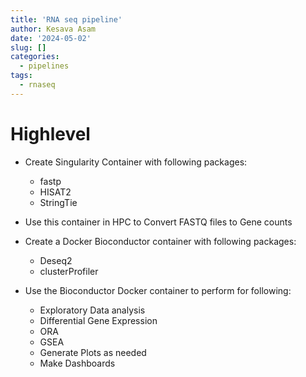 ```yaml
---
title: 'RNA seq pipeline'
author: Kesava Asam
date: '2024-05-02'
slug: []
categories:
  - pipelines
tags:
  - rnaseq
---
```


# Highlevel

- Create Singularity Container with following packages:

  - fastp
  - HISAT2
  - StringTie
  
- Use this container in HPC to Convert FASTQ files to Gene counts

- Create a Docker Bioconductor container with following packages:

  - Deseq2
  - clusterProfiler
  
- Use the Bioconductor Docker container to perform for following:

  - Exploratory Data analysis
  - Differential Gene Expression 
  - ORA
  - GSEA
  - Generate Plots as needed
  - Make Dashboards
